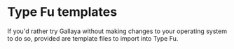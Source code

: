 # Type Fu templates

If you'd rather try Gallaya without making changes to your operating system to do so, provided are template files to import into Type Fu.